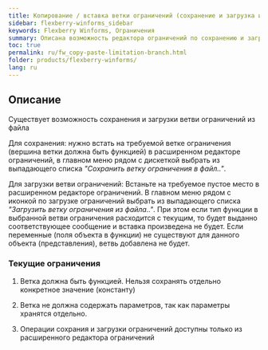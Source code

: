 ```yaml
---
title: Копирование / вставка ветки ограничений (сохранение и загрузка из файла)) 
sidebar: flexberry-winforms_sidebar
keywords: Flexberry Winforms, Ограничения
summary: Описана возможность редактора ограничений по сохранению и загрузке ветви ограничений из файла
toc: true
permalink: ru/fw_copy-paste-limitation-branch.html
folder: products/flexberry-winforms/
lang: ru
---
```


## Описание

Существует возможность сохранения и загрузки ветви ограничений из файла

Для сохранения: нужно встать на требуемой ветке ограничения (вершина ветки должна быть функцией) в расширенном редакторе ограничений, в главном меню рядом с дискеткой выбрать из выпадающего списка _"Сохранить ветку ограничения в файл.."_.

Для загрузки ветви ограничений: Встаньте на требуемое пустое место в расширенном редакторе ограничений. В главном меню рядом с иконкой по загрузке ограничений выбрать из выпадающего списка _"Загрузить ветку ограничения из файла.."_. При этом если тип функции в выбранной ветви ограничения расходится с текущим, то будет выданно соответствующее сообщение и вставка произведена не будет. Если переменные (поля объекта в функции) не существуют для данного объекта (представления), ветвь добавлена не будет.

### Текущие ограничения

1. Ветка должна быть функцией. Нельзя сохранять отдельно конкретное значение (константу)

2. Ветка не должна содержать параметров, так как параметры хранятся отдельно.

3. Операции сохрания и загрузки ограничений доступны только из расширенного редактора ограничений